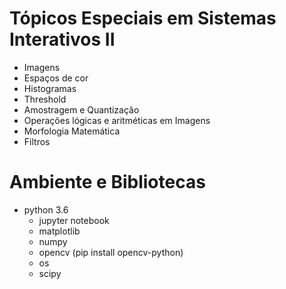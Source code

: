 # Tópicos Especiais em Sistemas Interativos II

* Imagens
* Espaços de cor
* Histogramas
* Threshold 
* Amostragem e Quantização 
* Operações lógicas e aritméticas em Imagens
* Morfologia Matemática
* Filtros

# Ambiente e Bibliotecas

* python 3.6 
  * jupyter notebook
  * matplotlib
  * numpy 
  * opencv (pip install opencv-python)
  * os
  * scipy
    
